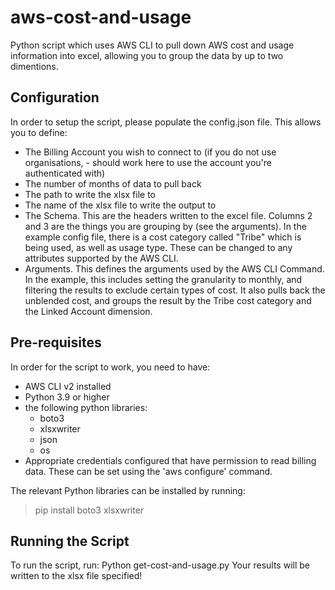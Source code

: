# aws-cost-and-usage
Python script which uses AWS CLI to pull down AWS cost and usage information into excel, allowing you to group the data by up to two dimentions.

## Configuration
In order to setup the script, please populate the config.json file. This allows you to define:
- The Billing Account you wish to connect to (if you do not use organisations, - should work here to use the account you're authenticated with)
- The number of months of data to pull back
- The path to write the xlsx file to
- The name of the xlsx file to write the output to
- The Schema. This are the headers written to the excel file. Columns 2 and 3 are the things you are grouping by (see the arguments). In the example config file, there is a cost category called "Tribe" which is being used, as well as usage type. These can be changed to any attributes supported by the AWS CLI.
- Arguments. This defines the arguments used by the AWS CLI Command. In the example, this includes setting the granularity to monthly, and filtering the results to exclude certain types of cost. It also pulls back the unblended cost, and groups the result by the Tribe cost category and the Linked Account dimension.

## Pre-requisites
In order for the script to work, you need to have:
- AWS CLI v2 installed
- Python 3.9 or higher
- the following python libraries:
  - boto3
  - xlsxwriter
  - json
  - os
- Appropriate credentials configured that have permission to read billing data. These can be set using the 'aws configure' command.

The relevant Python libraries can be installed by running:
> pip install boto3 xlsxwriter

## Running the Script
To run the script, run:
Python get-cost-and-usage.py
Your results will be written to the xlsx file specified!
